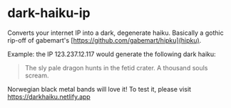 # dark-haiku-ip

Converts your internet IP into a dark, degenerate haiku. Basically a gothic rip-off of gabemart's [https://github.com/gabemart/hipku](hipku).

Example: the IP 123.237.12.117 would generate the following dark haiku:

> The sly pale dragon
> hunts in the fetid crater.
> A thousand souls scream.

Norwegian black metal bands will love it! To test it, please visit https://darkhaiku.netlify.app
